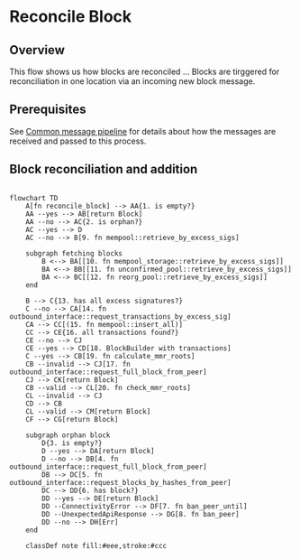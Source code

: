# Reconcile Block

## Overview
This flow shows us how blocks are reconciled  ...
Blocks are tirggered for reconciliation in one location via an incoming new block message.

## Prerequisites

See [Common message pipeline](common_message_pipeline.md) for details about how the messages are received and passed to this process.


## Block reconciliation and addition


```mermaid

flowchart TD
    A[fn reconcile_block] --> AA{1. is empty?}
    AA --yes --> AB[return Block]
    AA --no --> AC{2. is orphan?}
    AC --yes --> D
    AC --no --> B[9. fn mempool::retrieve_by_excess_sigs]
    
    subgraph fetching blocks
        B <--> BA[[10. fn mempool_storage::retrieve_by_excess_sigs]]
        BA <--> BB[[11. fn unconfirmed_pool::retrieve_by_excess_sigs]]
        BA <--> BC[[12. fn reorg_pool::retrieve_by_excess_sigs]]
    end
    
    B --> C{13. has all excess signatures?}
    C --no --> CA[14. fn outbound_interface::request_transactions_by_excess_sig]
    CA --> CC[(15. fn mempool::insert_all)]
    CC --> CE{16. all transactions found?}
    CE --no --> CJ
    CE --yes --> CD[18. BlockBuilder with transactions]
    C --yes --> CB[19. fn calculate_mmr_roots]
    CB --invalid --> CJ[17. fn outbound_interface::request_full_block_from_peer]
    CJ --> CK[return Block]
    CB --valid --> CL[20. fn check_mmr_roots]
    CL --invalid --> CJ
    CD --> CB
    CL --valid --> CM[return Block]
    CF --> CG[return Block]

    subgraph orphan block
        D{3. is empty?}
        D --yes --> DA[return Block]
        D --no --> DB[4. fn outbound_interface::request_full_block_from_peer]
        DB --> DC[5. fn outbound_interface::request_blocks_by_hashes_from_peer]
        DC --> DD{6. has block?}
        DD --yes --> DE[return Block]
        DD --ConnectivityError --> DF[7. fn ban_peer_until]
        DD --UnexpectedApiResponse --> DG[8. fn ban_peer]
        DD --no --> DH[Err]
    end
    
    classDef note fill:#eee,stroke:#ccc
```
